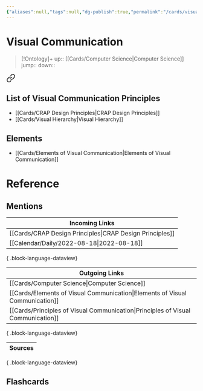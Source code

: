 ```yaml
---
{"aliases":null,"tags":null,"dg-publish":true,"permalink":"/cards/visual-communication/","dgPassFrontmatter":true}
---
```


# Visual Communication

> [!Ontology]+
> up:: [[Cards/Computer Science\|Computer Science]]
> jump::
> down:: 


<div class="transclusion internal-embed is-loaded"><a class="markdown-embed-link" href="/cards/principles-of-visual-communication/#list-of-visual-communication-principles" aria-label="Open link"><svg xmlns="http://www.w3.org/2000/svg" width="24" height="24" viewBox="0 0 24 24" fill="none" stroke="currentColor" stroke-width="2" stroke-linecap="round" stroke-linejoin="round" class="svg-icon lucide-link"><path d="M10 13a5 5 0 0 0 7.54.54l3-3a5 5 0 0 0-7.07-7.07l-1.72 1.71"></path><path d="M14 11a5 5 0 0 0-7.54-.54l-3 3a5 5 0 0 0 7.07 7.07l1.71-1.71"></path></svg></a><div class="markdown-embed">



## List of Visual Communication Principles

- [[Cards/CRAP Design Principles\|CRAP Design Principles]]
- [[Cards/Visual Hierarchy\|Visual Hierarchy]]


</div></div>


## Elements

- [[Cards/Elements of Visual Communication\|Elements of Visual Communication]]

# Reference

## Mentions

| Incoming Links                                              |
| ----------------------------------------------------------- |
| [[Cards/CRAP Design Principles\|CRAP Design Principles]] |
| [[Calendar/Daily/2022-08-18\|2022-08-18]]                |

{ .block-language-dataview}

| Outgoing Links                                                                      |
| ----------------------------------------------------------------------------------- |
| [[Cards/Computer Science\|Computer Science]]                                     |
| [[Cards/Elements of Visual Communication\|Elements of Visual Communication]]     |
| [[Cards/Principles of Visual Communication\|Principles of Visual Communication]] |

{ .block-language-dataview}

| Sources |
| ------- |

{ .block-language-dataview}

## Flashcards